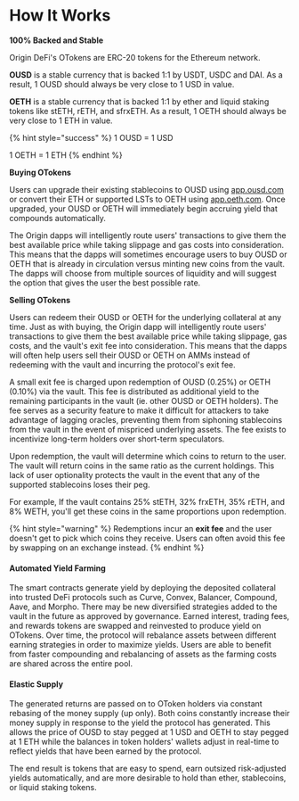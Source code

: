# How It Works

**100% Backed and Stable**

Origin DeFi's OTokens are ERC-20 tokens for the Ethereum network.

**OUSD** is a stable currency that is backed 1:1 by USDT, USDC and DAI. As a result, 1 OUSD should always be very close to 1 USD in value.&#x20;

**OETH** is a stable currency that is backed 1:1 by ether and liquid staking tokens like stETH, rETH, and sfrxETH. As a result, 1 OETH should always be very close to 1 ETH in value.

{% hint style="success" %}
1 OUSD = 1 USD

1 OETH = 1 ETH
{% endhint %}

**Buying OTokens**

Users can upgrade their existing stablecoins to OUSD using [app.ousd.com](https://app.ousd.com) or convert their ETH or supported LSTs to OETH using [app.oeth.com](https://app.oeth.com). Once upgraded, your OUSD or OETH will immediately begin accruing yield that compounds automatically.

The Origin dapps will intelligently route users' transactions to give them the best available price while taking slippage and gas costs into consideration. This means that the dapps will sometimes encourage users to buy OUSD or OETH that is already in circulation versus minting new coins from the vault. The dapps will choose from multiple sources of liquidity and will suggest the option that gives the user the best possible rate.

**Selling OTokens**

Users can redeem their OUSD or OETH for the underlying collateral at any time. Just as with buying, the Origin dapp will intelligently route users' transactions to give them the best available price while taking slippage, gas costs, and the vault's exit fee into consideration. This means that the dapps will often help users sell their OUSD or OETH on AMMs instead of redeeming with the vault and incurring the protocol's exit fee.

A small exit fee is charged upon redemption of OUSD (0.25%) or OETH (0.10%) via the vault. This fee is distributed as additional yield to the remaining participants in the vault (ie. other OUSD or OETH holders). The fee serves as a security feature to make it difficult for attackers to take advantage of lagging oracles, preventing them from siphoning stablecoins from the vault in the event of mispriced underlying assets. The fee exists to incentivize long-term holders over short-term speculators.

Upon redemption, the vault will determine which coins to return to the user. The vault will return coins in the same ratio as the current holdings. This lack of user optionality protects the vault in the event that any of the supported stablecoins loses their peg.

For example, If the vault contains 25% stETH, 32% frxETH, 35% rETH, and 8% WETH, you'll get these coins in the same proportions upon redemption.

{% hint style="warning" %}
Redemptions incur an **exit fee** and the user doesn't get to pick which coins they receive. Users can often avoid this fee by swapping on an exchange instead.
{% endhint %}

#### A**utomated Yield Farming**

The smart contracts generate yield by deploying the deposited collateral into trusted DeFi protocols such as Curve, Convex, Balancer, Compound, Aave, and Morpho. There may be new diversified strategies added to the vault in the future as approved by governance. Earned interest, trading fees, and rewards tokens are swapped and reinvested to produce yield on OTokens. Over time, the protocol will rebalance assets between different earning strategies in order to maximize yields. Users are able to benefit from faster compounding and rebalancing of assets as the farming costs are shared across the entire pool.

#### **Elastic Supply**

The generated returns are passed on to OToken holders via constant rebasing of the money supply (up only). Both coins constantly increase their money supply in response to the yield the protocol has generated. This allows the price of OUSD to stay pegged at 1 USD and OETH to stay pegged at 1 ETH while the balances in token holders' wallets adjust in real-time to reflect yields that have been earned by the protocol.

The end result is tokens that are easy to spend, earn outsized risk-adjusted yields automatically, and are more desirable to hold than ether, stablecoins, or liquid staking tokens.
